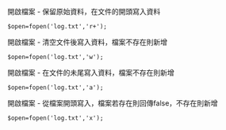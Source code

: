 開啟檔案 - 保留原始資料，在文件的開頭寫入資料
```
$open=fopen('log.txt','r+');
```

開啟檔案 - 清空文件後寫入資料，檔案不存在則新增
```
$open=fopen('log.txt','w');
```

開啟檔案 - 在文件的未尾寫入資料，檔案不存在則新增
```
$open=fopen('log.txt','a');
```

開啟檔案 - 從檔案開頭寫入，檔案若存在則回傳false，不存在則新增
```
$open=fopen('log.txt','x');
```
